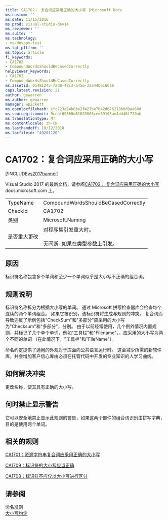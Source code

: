 ```yaml
---
title: CA1702： 复合词应采用正确的大小写 |Microsoft Docs
ms.custom: ''
ms.date: 11/15/2016
ms.prod: visual-studio-dev14
ms.reviewer: ''
ms.suite: ''
ms.technology:
- vs-devops-test
ms.tgt_pltfrm: ''
ms.topic: article
f1_keywords:
- CA1702
- CompoundWordsShouldBeCasedCorrectly
helpviewer_keywords:
- CA1702
- CompoundWordsShouldBeCasedCorrectly
ms.assetid: 05481245-7ad8-48c3-a456-3aa44b6160a6
caps.latest.revision: 21
author: gewarren
ms.author: gewarren
manager: wpickett
ms.openlocfilehash: cfc723e94b8be2f427be7b42d676218b0d9aa68d
ms.sourcegitcommit: 9ceaf69568d61023868ced59108ae4dd46f720ab
ms.translationtype: MT
ms.contentlocale: zh-CN
ms.lasthandoff: 10/12/2018
ms.locfileid: "49201120"
---
```

# <a name="ca1702-compound-words-should-be-cased-correctly"></a>CA1702：复合词应采用正确的大小写
[!INCLUDE[vs2017banner](../includes/vs2017banner.md)]

Visual Studio 2017 的最新文档，请参阅[CA1702： 复合词应采用正确的大小写](https://docs.microsoft.com/visualstudio/code-quality/ca1702-compound-words-should-be-cased-correctly)docs.microsoft.com 上。  
  
|||  
|-|-|  
|TypeName|CompoundWordsShouldBeCasedCorrectly|  
|CheckId|CA1702|  
|类别|Microsoft.Naming|  
|是否重大更改|对程序集引发重大时。<br /><br /> 无间断-如果在类型参数上引发。|  
  
## <a name="cause"></a>原因  
 标识符名称包含多个单词和至少一个单词似乎是大小写不正确的组合词。  
  
## <a name="rule-description"></a>规则说明  
 标识符名称拆分为根据大小写的单词。 通过 Microsoft 拼写检查器库会检查每个连续的两个单词组合。 如果它被识别，该标识符将生成与规则的冲突。 复合词而导致违反了示例包括"CheckSum"和"多部分"应采用的大小写为"Checksum"和"多部分"，分别。 由于以前经常使用，几个例外情况内置规则，并标记了几个单个单词，例如"工具栏"和"Filename"，，应采用的大小写为两个不同的单词 （在此情况下，"工具栏"和"FileName"）。  
  
 命名约定提供了通用的外观对于库面向公共语言运行时。 这会减少所需的新软件库，并会增加客户信心库由必须在托管代码中开发的专业知识的人学习曲线。  
  
## <a name="how-to-fix-violations"></a>如何解决冲突  
 更改名称，使其具有正确的大小写。  
  
## <a name="when-to-suppress-warnings"></a>何时禁止显示警告  
 它可以安全地禁止显示此规则的警告，如果这两个部件的组合词识别由拼写字典，目的是使用两个单词。  
  
## <a name="related-rules"></a>相关的规则  
 [CA1701：资源字符串复合词应采用正确的大小写](../code-quality/ca1701-resource-string-compound-words-should-be-cased-correctly.md)  
  
 [CA1709：标识符的大小写应当正确](../code-quality/ca1709-identifiers-should-be-cased-correctly.md)  
  
 [CA1708：标识符不应仅以大小写进行区分](../code-quality/ca1708-identifiers-should-differ-by-more-than-case.md)  
  
## <a name="see-also"></a>请参阅  
 [命名准则](http://msdn.microsoft.com/library/fc076d66-9b5f-42d3-aa65-61d970c794a3)   
 [大小写约定](http://msdn.microsoft.com/library/4c4ea526-9203-486f-b72d-29d61c5b3c6d)

